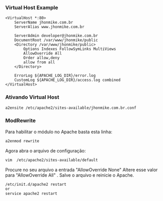 ### Virtual Host Example

```
<VirtualHost *:80>
    ServerName jhonmike.com.br
    ServerAlias www.jhonmike.com.br

    ServerAdmin developer@jhonmike.com.br
    DocumentRoot /var/www/jhonmike/public
    <Directory /var/www/jhonmike/public>
        Options Indexes FollowSymLinks MultiViews
        AllowOverride All
        Order allow,deny
        allow from all
    </Directory>

    ErrorLog ${APACHE_LOG_DIR}/error.log
    CustomLog ${APACHE_LOG_DIR}/access.log combined
</VirtualHost>

```

### Ativando Virtual Host

```bash
a2ensite /etc/apache2/sites-available/jhonmike.com.br.conf
```

### ModRewrite

Para habilitar o módulo no Apache basta esta linha:

```bash
a2enmod rewrite
```

Agora abra o arquivo de configuração:

```bash
vim  /etc/apache2/sites-available/default
```

Procure no seu arquivo a entrada "AllowOverride None"
Altere esse valor para "AllowOverride All" .
Salve o arquivo e reinicie o Apache.

```bash
/etc/init.d/apache2 restart
or
service apache2 restart
```
